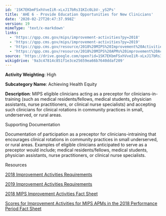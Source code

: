 ```yaml
---
id: '1SK7EKbmFSxhVveIiR-xLxJ17bRs31KIc0LbV-_yS2Ps'
title: 'AHE 6 - Provide Education Opportunities for New Clinicians'
date: '2020-02-27T20:47:37.998Z'
version: 19
mimeType: 'text/x-markdown'
links:
  - 'https://qpp.cms.gov/mips/improvement-activities?py=2018'
  - 'https://qpp.cms.gov/mips/improvement-activities?py=2019'
  - 'https://qpp.cms.gov/resource/2018%20MIPS%20Improvement%20Activities%20Fact%20Sheet'
  - 'https://qpp.cms.gov/resource/2018%20MIPS%20APMs%20improvement%20Activities%20scores%20fact%20sheet'
source: 'https://drive.google.com/open?id=1SK7EKbmFSxhVveIiR-xLxJ17bRs31KIc0LbV-_yS2Ps'
wikigdrive: '9a3c47814c851f1e3ce25659ea66b7640ddaf209'
---
```

**Activity Weighting**: High

**Subcategory Name**: Achieving Health Equity

**Description**: MIPS eligible clinicians acting as a preceptor for clinicians-in-training (such as medical residents/fellows, medical students, physician assistants, nurse practitioners, or clinical nurse specialists) and accepting such clinicians for clinical rotations in community practices in small, underserved, or rural areas.

Supporting Documentation

Documentation of participation as a preceptor for clinicians-intraining that encourages clinical rotations in community practices in small underserved, or rural areas. Examples of eligible clinicians anticipated to serve as a preceptor would include; medical residents/fellows, medical students, physician assistants, nurse practitioners, or clinical nurse specialists.

Resources

[2018 Improvement Activities Requirements](https://qpp.cms.gov/mips/improvement-activities?py=2018)

[2019 Improvement Activities Requirements](https://qpp.cms.gov/mips/improvement-activities?py=2019)

[2018 MIPS Improvement Activities Fact Sheet](https://qpp.cms.gov/resource/2018%20MIPS%20Improvement%20Activities%20Fact%20Sheet)

[Scores for Improvement Activities for MIPS APMs in the 2018 Performance Period Fact Sheet](https://qpp.cms.gov/resource/2018%20MIPS%20APMs%20improvement%20Activities%20scores%20fact%20sheet)
